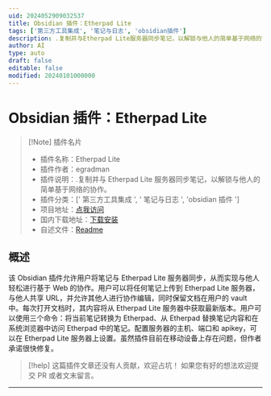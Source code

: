 ```yaml
---
uid: 2024052909032537
title: Obsidian 插件：Etherpad Lite
tags: ['第三方工具集成', '笔记与日志', 'obsidian插件']
description: .复制并与Etherpad Lite服务器同步笔记，以解锁与他人的简单基于网络的协作。
author: AI
type: auto
draft: false
editable: false
modified: 20240101000000
---
```


# Obsidian 插件：Etherpad Lite

> [!Note] 插件名片
> - 插件名称：Etherpad Lite
> - 插件作者：egradman
> - 插件说明：.复制并与 Etherpad Lite 服务器同步笔记，以解锁与他人的简单基于网络的协作。
> - 插件分类：[' 第三方工具集成 ', ' 笔记与日志 ', 'obsidian 插件 ']
> - 项目地址：[点我访问](https://github.com/egradman/obsidian-etherpad-lite)
> - 国内下载地址：[下载安装](https://pkmer.cn/products/plugin/pluginMarket/?obsidian-etherpad-plugin)
> - 自述文件：[Readme](https://ghproxy.net/https://raw.githubusercontent.com/egradman/obsidian-etherpad-lite/master/README.md)

## 概述

该 Obsidian 插件允许用户将笔记与 Etherpad Lite 服务器同步，从而实现与他人轻松进行基于 Web 的协作。用户可以将任何笔记上传到 Etherpad Lite 服务器，与他人共享 URL，并允许其他人进行协作编辑，同时保留文档在用户的 vault 中。每次打开文档时，其内容将从 Etherpad Lite 服务器中获取最新版本。用户可以使用三个命令：将当前笔记转换为 Etherpad、从 Etherpad 替换笔记内容和在系统浏览器中访问 Etherpad 中的笔记。配置服务器的主机、端口和 apikey，可以在 Etherpad Lite 服务器上设置。虽然插件目前在移动设备上存在问题，但作者承诺很快修复。

> [!help]
> 这篇插件文章还没有人贡献，欢迎占坑！
> 如果您有好的想法欢迎提交 PR 或者文末留言。

---



